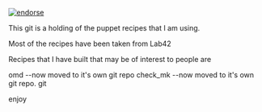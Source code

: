 [![endorse](https://api.coderwall.com/firebladee/endorsecount.png)](https://coderwall.com/firebladee)

This git is a holding of the puppet recipes that I am using.

Most of the recipes have been taken from Lab42

Recipes that I have built that may be of interest to people are

omd --now moved to it's own git repo
check_mk --now moved to it's own git repo.
git

enjoy
